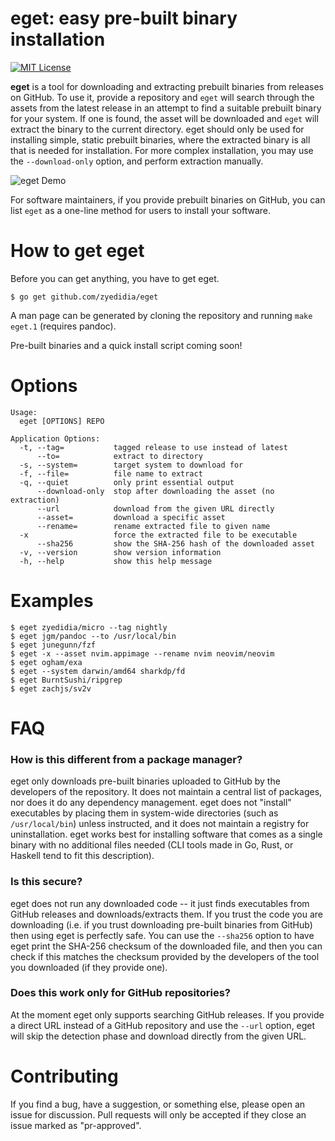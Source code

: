 # eget: easy pre-built binary installation

[![MIT License](https://img.shields.io/badge/license-MIT-blue.svg)](https://github.com/zyedidia/eget/blob/master/LICENSE)

**eget** is a tool for downloading and extracting prebuilt binaries from releases
on GitHub. To use it, provide a repository and `eget` will search through the
assets from the latest release in an attempt to find a suitable prebuilt
binary for your system. If one is found, the asset will be downloaded and
`eget` will extract the binary to the current directory. eget should only be
used for installing simple, static prebuilt binaries, where the extracted
binary is all that is needed for installation. For more complex installation,
you may use the `--download-only` option, and perform extraction manually.

![eget Demo](https://github.com/zyedidia/blobs/blob/master/eget-demo.gif)

For software maintainers, if you provide prebuilt binaries on GitHub, you can list `eget`
as a one-line method for users to install your software.

# How to get eget

Before you can get anything, you have to get eget.

```
$ go get github.com/zyedidia/eget
```

A man page can be generated by cloning the repository and running `make eget.1`
(requires pandoc).

Pre-built binaries and a quick install script coming soon!

# Options

```
Usage:
  eget [OPTIONS] REPO

Application Options:
  -t, --tag=           tagged release to use instead of latest
      --to=            extract to directory
  -s, --system=        target system to download for
  -f, --file=          file name to extract
  -q, --quiet          only print essential output
      --download-only  stop after downloading the asset (no extraction)
      --url            download from the given URL directly
      --asset=         download a specific asset
      --rename=        rename extracted file to given name
  -x                   force the extracted file to be executable
      --sha256         show the SHA-256 hash of the downloaded asset
  -v, --version        show version information
  -h, --help           show this help message
```

# Examples

```
$ eget zyedidia/micro --tag nightly
$ eget jgm/pandoc --to /usr/local/bin
$ eget junegunn/fzf
$ eget -x --asset nvim.appimage --rename nvim neovim/neovim
$ eget ogham/exa
$ eget --system darwin/amd64 sharkdp/fd
$ eget BurntSushi/ripgrep
$ eget zachjs/sv2v
```

# FAQ

### How is this different from a package manager?

eget only downloads pre-built binaries uploaded to GitHub by the developers of the repository. It does not maintain a central list of packages, nor does it do any dependency management. eget does not "install" executables by placing them in system-wide directories (such as `/usr/local/bin`) unless instructed, and it does not maintain a registry for uninstallation. eget works best for installing software that comes as a single binary with no additional files needed (CLI tools made in Go, Rust, or Haskell tend to fit this description).

### Is this secure?

eget does not run any downloaded code -- it just finds executables from GitHub releases and downloads/extracts them. If you trust the code you are downloading (i.e. if you trust downloading pre-built binaries from GitHub) then using eget is perfectly safe. You can use the `--sha256` option to have eget print the SHA-256 checksum of the downloaded file, and then you can check if this matches the checksum provided by the developers of the tool you downloaded (if they provide one).

### Does this work only for GitHub repositories?

At the moment eget only supports searching GitHub releases. If you provide a direct URL instead of a GitHub repository and use the `--url` option, eget will skip the detection phase and download directly from the given URL.

# Contributing

If you find a bug, have a suggestion, or something else, please open an issue for discussion. Pull requests will only be accepted if they close an issue marked as "pr-approved".
